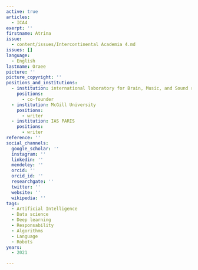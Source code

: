 ```yaml
---
active: true
articles:
  - ICA4
exerpt: ''
firstname: Atrina
issue:
  - content/issues/Intercontinental Academia 4.md
issues: []
language:
  - English
lastname: Oraee
picture: ''
picture_copyright: ''
positions_and_institutions:
  - institution: international laboratory for Brain, Music, and Sound research (BRAMS)
    positions:
      - co-founder
  - institution: McGill University
    positions:
      - writer
  - institution: IAS PARIS
    positions:
      - writer
reference: ''
social_channels:
  google_scholar: ''
  instagram: ''
  linkedin: ''
  mendeley: ''
  orcid: ''
  orcid_id: ''
  researchgate: ''
  twitter: ''
  website: ''
  wikipedia: ''
tags:
  - Artificial Intelligence
  - Data science
  - Deep learning
  - Responsability
  - Algorithms
  - Language
  - Robots
years:
  - 2021

---
```


